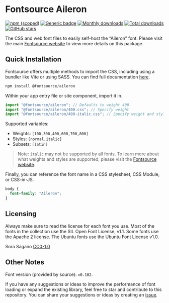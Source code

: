 # Fontsource Aileron

[![npm (scoped)](https://img.shields.io/npm/v/@fontsource/aileron?color=brightgreen)](https://www.npmjs.com/package/@fontsource/aileron) [![Generic badge](https://img.shields.io/badge/fontsource-passing-brightgreen)](https://github.com/fontsource/fontsource) [![Monthly downloads](https://badgen.net/npm/dm/@fontsource/aileron)](https://github.com/fontsource/fontsource) [![Total downloads](https://badgen.net/npm/dt/@fontsource/aileron)](https://github.com/fontsource/fontsource) [![GitHub stars](https://img.shields.io/github/stars/fontsource/fontsource.svg?style=social&label=Star)](https://github.com/fontsource/fontsource/stargazers)

The CSS and web font files to easily self-host the “Aileron” font. Please visit the main [Fontsource website](https://fontsource.org/fonts/aileron) to view more details on this package.

## Quick Installation

Fontsource offers multiple methods to import the CSS, including using a bundler like Vite or using SASS. You can find full documentation [here](https://fontsource.org/docs/getting-started/introduction).

```javascript
npm install @fontsource/aileron
```

Within your app entry file or site component, import it in.

```javascript
import "@fontsource/aileron"; // Defaults to weight 400
import "@fontsource/aileron/400.css"; // Specify weight
import "@fontsource/aileron/400-italic.css"; // Specify weight and style
```

Supported variables:
- Weights: `[100,300,400,600,700,800]`
- Styles: `[normal,italic]`
- Subsets: `[latin]`

> Note: `italic` may not be supported by all fonts. To learn more about what weights and styles are supported, please visit the [Fontsource website](https://fontsource.org/fonts/aileron).

Finally, you can reference the font name in a CSS stylesheet, CSS Module, or CSS-in-JS.

```css
body {
  font-family: "Aileron";
}
```

## Licensing
Always make sure to read the license for each font you use. Most of the fonts in the collection use the SIL Open Font License, v1.1. Some fonts use the Apache 2 license. The Ubuntu fonts use the Ubuntu Font License v1.0.

Sora Sagano
[CC0-1.0](https://creativecommons.org/publicdomain/zero/1.0/deed.en)

## Other Notes
Font version (provided by source): `v0.102`.

If you have any suggestions or ideas to improve the performance of font loading or expand the existing library, feel free to star and contribute to this repository. You can share your suggestions or ideas by creating an [issue](https://github.com/fontsource/fontsource/issues).